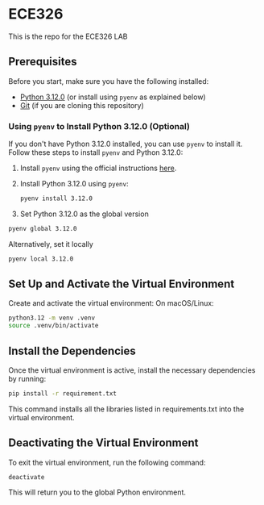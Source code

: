 # ECE326

This is the repo for the ECE326 LAB

## Prerequisites

Before you start, make sure you have the following installed:

- [Python 3.12.0](https://www.python.org/downloads/release/python-3120/) (or install using `pyenv` as explained below)
- [Git](https://git-scm.com/) (if you are cloning this repository)

### Using `pyenv` to Install Python 3.12.0 (Optional)

If you don't have Python 3.12.0 installed, you can use `pyenv` to install it. Follow these steps to install `pyenv` and Python 3.12.0:

1. Install `pyenv` using the official instructions [here](https://github.com/pyenv/pyenv#installation).

2. Install Python 3.12.0 using `pyenv`:

   ```bash
   pyenv install 3.12.0
   ```

3. Set Python 3.12.0 as the global version

```bash
pyenv global 3.12.0
```

Alternatively, set it locally

```bash
pyenv local 3.12.0
```

## Set Up and Activate the Virtual Environment

Create and activate the virtual environment:
On macOS/Linux:

```bash
python3.12 -m venv .venv
source .venv/bin/activate
```

## Install the Dependencies

Once the virtual environment is active, install the necessary dependencies by running:

```bash
pip install -r requirement.txt
```

This command installs all the libraries listed in requirements.txt into the virtual environment.

## Deactivating the Virtual Environment

To exit the virtual environment, run the following command:

```
deactivate
```

This will return you to the global Python environment.
